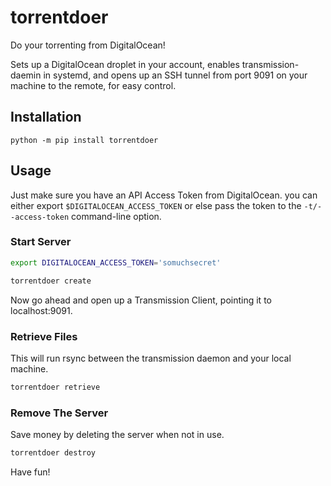 # torrentdoer

Do your torrenting from DigitalOcean!

Sets up a DigitalOcean droplet in your account,
enables transmission-daemin in systemd, and opens up
an SSH tunnel from port 9091 on your machine to the
remote, for easy control.

## Installation

```
python -m pip install torrentdoer
```

## Usage

Just make sure you have an API Access Token from DigitalOcean.
you can either export `$DIGITALOCEAN_ACCESS_TOKEN` or else
pass the token to the `-t/--access-token` command-line option.

### Start Server

```bash
export DIGITALOCEAN_ACCESS_TOKEN='somuchsecret'

torrentdoer create
```

Now go ahead and open up a Transmission Client, pointing it to
localhost:9091.

### Retrieve Files

This will run rsync between the transmission daemon and your local machine.
```bash
torrentdoer retrieve
```

### Remove The Server

Save money by deleting the server when not in use.

```bash
torrentdoer destroy
```

Have fun!
